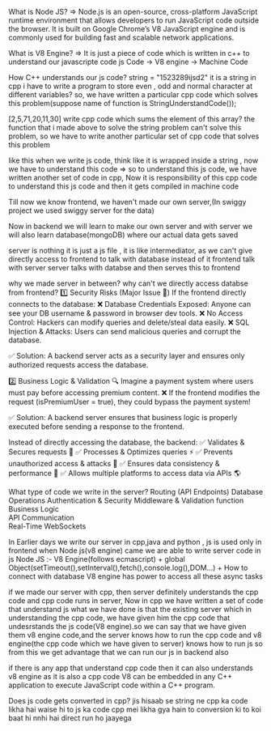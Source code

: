 What is Node JS?
=> Node.js is an open-source, cross-platform JavaScript runtime environment that allows developers to run JavaScript code outside the browser. It is built on Google Chrome’s V8 JavaScript engine and is commonly used for building fast and scalable network applications.

What is V8 Engine?
=> It is just a piece of code which is written in c++ to understand our javascripte code
js Code -> V8 engine -> Machine Code

How C++ understands our js code?
string = "1523289ijsd2" it is a string in cpp
i have to write a program to store even , odd and normal character at different variables?
so, we have written a particular cpp code which solves this problem(suppose name of function is StringUnderstandCode());


[2,5,71,20,11,30] write cpp code which sums the element of this array?
the function that i made above to solve the string problem can't solve this problem, so we have to write another particular set of cpp code that solves this problem


like this when we write js code, think like it is wrapped inside a string , now we have to understand this code
=> so to understand this js code, we have written another set of code in cpp, Now it is responsibility of this cpp code to understand this js code and then it gets compiled in machine code




Till now we know frontend, we haven't made our own server,(In swiggy project we used swiggy server for the data)

Now in backend we will learn to make our own server and with server we will also learn database(mongoDB) where our actual data gets saved

server is nothing it is just a js file , it is like intermediator, as we can't give directly access to frontend to talk with database instead of it frontend talk with server server talks with databse and then serves this to frontend

why we made server in between? why can't we directly access databse from frontend?
1️⃣ Security Risks (Major Issue 🚨)
If the frontend directly connects to the database:
❌ Database Credentials Exposed: Anyone can see your DB username & password in browser dev tools.
❌ No Access Control: Hackers can modify queries and delete/steal data easily.
❌ SQL Injection & Attacks: Users can send malicious queries and corrupt the database.

✅ Solution:
A backend server acts as a security layer and ensures only authorized requests access the database.

2️⃣ Business Logic & Validation 🔍
Imagine a payment system where users must pay before accessing premium content.
❌ If the frontend modifies the request (isPremiumUser = true), they could bypass the payment system!

✅ Solution:
A backend server ensures that business logic is properly executed before sending a response to the frontend.

Instead of directly accessing the database, the backend:
✅ Validates & Secures requests 🔐
✅ Processes & Optimizes queries ⚡
✅ Prevents unauthorized access & attacks 🚨
✅ Ensures data consistency & performance 🚀
✅ Allows multiple platforms to access data via APIs 🌎



What type of code we write in the server?
Routing (API Endpoints)
Database Operations
Authentication & Security
Middleware & Validation	function 
Business Logic	
API Communication	
Real-Time WebSockets


In Earlier days we write our server in cpp,java and python , js is used only in frontend
when Node js(v8 engine) came we are able to write server code in js
Node JS :- V8 Engine(follows ecmascript) + global Object(setTimeout(),setInterval(),fetch(),console.log(),DOM...) + How to connect with database 
V8 engine has power to access all these async tasks


if we made our server with cpp, then server definitely understands the cpp code and cpp code runs in server, Now in cpp we have written a set of code that understand js
what we have done is that the existing server which in understanding the cpp code, we have given him the cpp code that undesrstands the js code(V8 engine).so we can say that we have given them v8 engine code,and the server knows how to run the cpp code and v8 engine(the cpp code which we have given to server) knows how to run js so from this we get advantage that we can run our js in backend also

if there is any app that understand cpp code then it can also understands v8 engine as it is also a cpp code
V8 can be embedded in any C++ application to execute JavaScript code within a C++ program.



Does js code gets converted in cpp?
jis hisaab se string ne cpp ka code likha hai waise hi to js ka code cpp mei likha gya hain to conversion ki to koi baat hi nnhi hai direct run ho jaayega